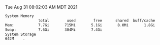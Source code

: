 Tue Aug 31 08:02:03 AM MDT 2021
```bash
System Memory
               total        used        free      shared  buff/cache   available
Mem:           7.7Gi       715Mi       5.1Gi       8.0Mi       1.8Gi       6.7Gi
Swap:          7.6Gi       304Mi       7.4Gi
System Storage
642M	.
```

